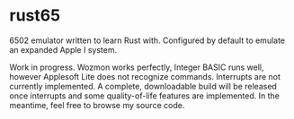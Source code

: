 # rust65

6502 emulator written to learn Rust with. Configured by default to emulate an expanded Apple I system.

Work in progress. Wozmon works perfectly, Integer BASIC runs well, however Applesoft Lite does not recognize commands. Interrupts are not currently implemented. A complete, downloadable build will be released once interrupts and some quality-of-life features are implemented. In the meantime, feel free to browse my source code.